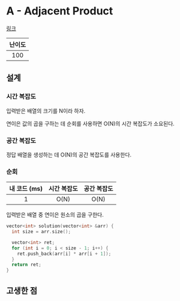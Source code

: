 # A - Adjacent Product

[링크](https://atcoder.jp/contests/abc346/tasks/abc346_a)

| 난이도 |
| :----: |
|  100   |

## 설계

### 시간 복잡도

입력받은 배열의 크기를 N이라 하자.

연이은 값의 곱을 구하는 데 순회를 사용하면 O(N)의 시간 복잡도가 소요된다.

### 공간 복잡도

정답 배열을 생성하는 데 O(N)의 공간 복잡도를 사용한다.

### 순회

| 내 코드 (ms) | 시간 복잡도 | 공간 복잡도 |
| :----------: | :---------: | :---------: |
|      1       |    O(N)     |    O(N)     |

입력받은 배열 중 연이은 원소의 곱을 구한다.

```cpp
vector<int> solution(vector<int> &arr) {
  int size = arr.size();

  vector<int> ret;
  for (int i = 0; i < size - 1; i++) {
    ret.push_back(arr[i] * arr[i + 1]);
  }
  return ret;
}
```

## 고생한 점
